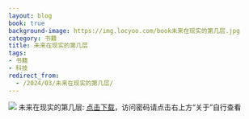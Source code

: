 ```yaml
---
layout: blog
book: true
background-image: https://img.locyoo.com/book未来在现实的第几层.jpg
category: 书籍
title: 未来在现实的第几层
tags:
- 书籍
- 科技
redirect_from:
  - /2024/03/未来在现实的第几层/
---
```

![](https://img.locyoo.com/book未来在现实的第几层.jpg)
未来在现实的第几层: <a name = "ref1" href="https://url18.ctfile.com/f/50983618-1063935689-dd6fa5?p=3619">点击下载</a>，访问密码请点击右上方“关于”自行查看